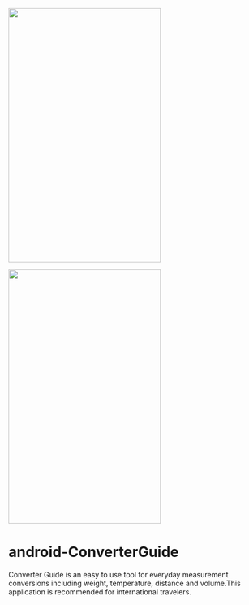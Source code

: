 <img src="https://user-images.githubusercontent.com/11329124/43142768-283042b0-8f27-11e8-8957-3c6183c8a4ad.png" 
width="300" height="500"  />

<img src="https://user-images.githubusercontent.com/11329124/43142769-285287d0-8f27-11e8-8e5f-d3eaf6fcf77a.png" 
width="300" height="500"  />

# android-ConverterGuide
Converter Guide is an easy to use tool for everyday measurement conversions including weight, temperature, distance and volume.This application is recommended for international travelers.
